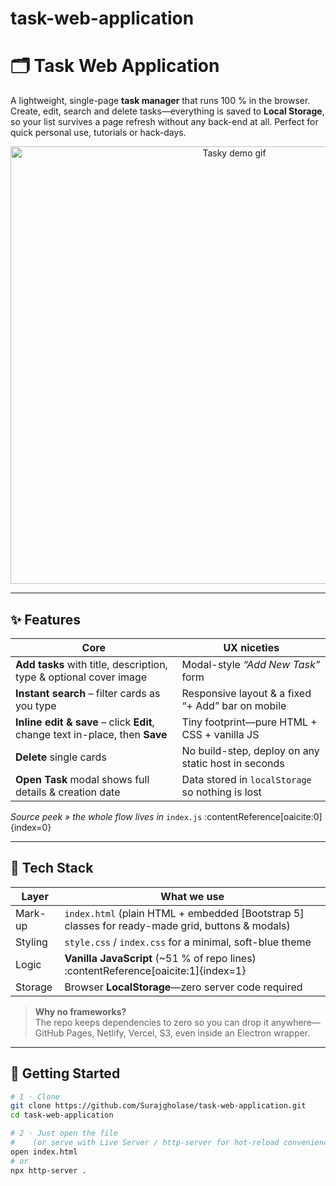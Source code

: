 # task-web-application
# 🗂️ Task Web Application

A lightweight, single-page **task manager** that runs 100 % in the browser.  
Create, edit, search and delete tasks—everything is saved to **Local Storage**, so your list survives a page refresh without any back-end at all. Perfect for quick personal use, tutorials or hack-days.

<div align="center">
  <!-- Replace with real screenshots if available -->
  <img src="docs/demo.gif" width="700" alt="Tasky demo gif">
</div>

---

## ✨ Features

| Core | UX niceties |
|------|-------------|
| **Add tasks** with title, description, type & optional cover image | Modal-style *“Add New Task”* form |
| **Instant search** – filter cards as you type | Responsive layout & a fixed “+ Add” bar on mobile |
| **Inline edit & save** – click **Edit**, change text in-place, then **Save** | Tiny footprint—pure HTML + CSS + vanilla JS |
| **Delete** single cards | No build-step, deploy on any static host in seconds |
| **Open Task** modal shows full details & creation date | Data stored in `localStorage` so nothing is lost |

_Source peek » the whole flow lives in_ `index.js` :contentReference[oaicite:0]{index=0}

---

## 🔧 Tech Stack

| Layer | What we use |
|-------|-------------|
| Mark-up | `index.html` (plain HTML + embedded [Bootstrap 5] classes for ready-made grid, buttons & modals) |
| Styling | `style.css` / `index.css` for a minimal, soft-blue theme |
| Logic | **Vanilla JavaScript** (~51 % of repo lines) :contentReference[oaicite:1]{index=1} |
| Storage | Browser **LocalStorage**—zero server code required |

> **Why no frameworks?**  
> The repo keeps dependencies to zero so you can drop it anywhere—GitHub Pages, Netlify, Vercel, S3, even inside an Electron wrapper.

---

## 🚀 Getting Started

```bash
# 1 · Clone
git clone https://github.com/Surajgholase/task-web-application.git
cd task-web-application

# 2 · Just open the file
#    (or serve with Live Server / http-server for hot-reload convenience)
open index.html
# or
npx http-server .
